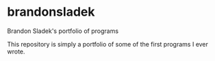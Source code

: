 brandonsladek
=============

Brandon Sladek's portfolio of programs

This repository is simply a portfolio of some of the first programs I ever wrote. 
